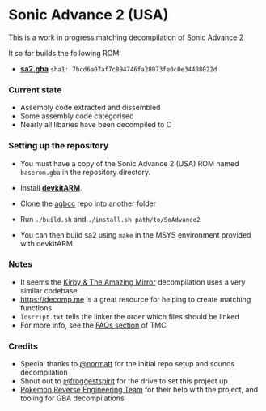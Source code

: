 # Sonic Advance 2 (USA)

This is a work in progress matching decompilation of Sonic Advance 2

It so far builds the following ROM:
* [**sa2.gba**](https://datomatic.no-intro.org/index.php?page=show_record&s=23&n=0890) `sha1: 7bcd6a07af7c894746fa28073fe0c0e34408022d`

### Current state

- Assembly code extracted and dissembled
- Some assembly code categorised
- Nearly all libaries have been decompiled to C

### Setting up the repository

* You must have a copy of the Sonic Advance 2 (USA) ROM named `baserom.gba` in the repository directory.

* Install [**devkitARM**](http://devkitpro.org/wiki/Getting_Started/devkitARM).

* Clone the [agbcc](https://github.com/pret/agbcc) repo into another folder

* Run `./build.sh` and `./install.sh path/to/SoAdvance2`

* You can then build sa2 using `make` in the MSYS environment provided with devkitARM.

### Notes

- It seems the [Kirby & The Amazing Mirror](https://github.com/jiangzhengwenjz/katam/) decompilation uses a very similar codebase
- https://decomp.me is a great resource for helping to create matching functions
- `ldscript.txt` tells the linker the order which files should be linked
- For more info, see the [FAQs section](https://zelda64.dev/games/tmc) of TMC

### Credits

- Special thanks to [@normatt](github.com/normatt) for the initial repo setup and sounds decompilation
- Shout out to [@froggestspirit](github.com/froggestspirit) for the drive to set this project up
- [Pokemon Reverse Engineering Team](github.com/pret) for their help with the project, and tooling for GBA decompilations
